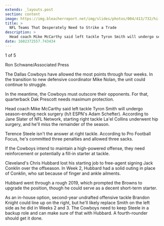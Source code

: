 ```yaml
--- 
extends: _layouts.post 
section: content 
image: https://img.bleacherreport.net/img/slides/photos/004/413/732/hi-res-a49411a8a8c066ae06853a1e19a77a6d_crop_exact.jpg?w=1200&h=1200&q=75 
title: > 
  NFL Teams That Desperately Need to Strike a Trade 
description: > 
  Head coach Mike McCarthy said left tackle Tyron Smith will undergo season-ending neck surgery (h/t ESPN's Adam Schefter).According to Jane Slater of NFL Network, starting right tackle La'el Collins underwent hip surgery, and he'll miss the remainder of the season.Terence Steele isn't the answer at right tackle.If the Cowboys intend to maintain a high-powered offense, they need reinforcement or potentially a fill-in starter at tackle.The Cowboys need to keep Steele in a backup role and can make sure of that with Hubbard. 
date: 1602372557.743434 
--- 
```

1 of 5

Ron Schwane/Associated Press

The Dallas Cowboys have allowed the most points through four weeks. In the transition to new defensive coordinator Mike Nolan, the unit could continue to struggle.

In the meantime, the Cowboys must outscore their opponents. For that, quarterback Dak Prescott needs maximum protection.

Head coach Mike McCarthy said left tackle Tyron Smith will undergo season-ending neck surgery (h/t ESPN's Adam Schefter). According to Jane Slater of NFL Network, starting right tackle La'el Collins underwent hip surgery, and he'll miss the remainder of the season.

Terence Steele isn't the answer at right tackle. According to Pro Football Focus, he's committed three penalties and allowed three sacks.

If the Cowboys intend to maintain a high-powered offense, they need reinforcement or potentially a fill-in starter at tackle.

Cleveland's Chris Hubbard lost his starting job to free-agent signing Jack Conklin over the offseason. In Week 2, Hubbard had a solid outing in place of Conklin, who sat because of finger and ankle ailments.

Hubbard went through a rough 2019, which prompted the Browns to upgrade the position, though he could serve as a decent short-term starter.

As an in-house option, second-year undrafted offensive tackle Brandon Knight could line up on the right, but he'll likely replace Smith on the left side as he did in Weeks 2 and 3. The Cowboys need to keep Steele in a backup role and can make sure of that with Hubbard. A fourth-rounder should get it done.